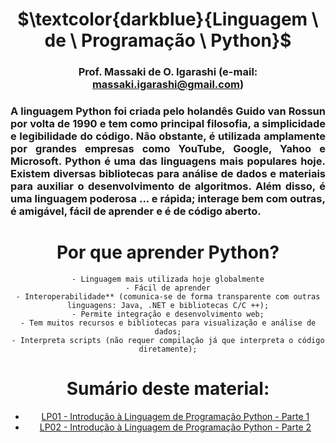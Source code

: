 <div align="center">
	
# $\textcolor{darkblue}{Linguagem \ de \ Programação \ Python}$
### Prof. Massaki de O. Igarashi (e-mail: massaki.igarashi@gmail.com)

<div align="justify">
	
### A linguagem Python foi criada pelo holandês Guido van Rossun por volta de 1990 e tem como principal filosofia, a simplicidade e legibilidade do código. Não obstante, é utilizada amplamente por grandes empresas como YouTube, Google, Yahoo e Microsoft. Python é uma das linguagens mais populares hoje. Existem diversas bibliotecas para análise de dados e materiais para auxiliar o desenvolvimento de algoritmos. Além disso, é uma linguagem poderosa ... e rápida; interage bem com outras, é amigável, fácil de aprender e é de código aberto.

</div>   

# **Por que aprender Python?**
	- Linguagem mais utilizada hoje globalmente
	- Fácil de aprender
	- Interoperabilidade** (comunica-se de forma transparente com outras linguagens: Java, .NET e bibliotecas C/C ++);
	- Permite integração e desenvolvimento web;
	- Tem muitos recursos e bibliotecas para visualização e análise de dados;
	- Interpreta scripts (não requer compilação já que interpreta o código diretamente);

# **Sumário deste material:**
- [LP01 - Introdução à Linguagem de Programação Python - Parte 1](https://github.com/igarashimassaki/LinguagemPython/blob/main/LP01_INTRODU%C3%87%C3%83O_%C3%80_LINGUAGEM_DE_PROGRAMA%C3%87%C3%83O_PYTHON.ipynb)
- [LP02 - Introdução à Linguagem de Programação Python - Parte 2](https://github.com/igarashimassaki/LinguagemPython/blob/main/LP02_INTRODU%C3%87%C3%83O_%C3%80_LINGUAGEM_DE_PROGRAMA%C3%87%C3%83O_PYTHON.ipynb)
